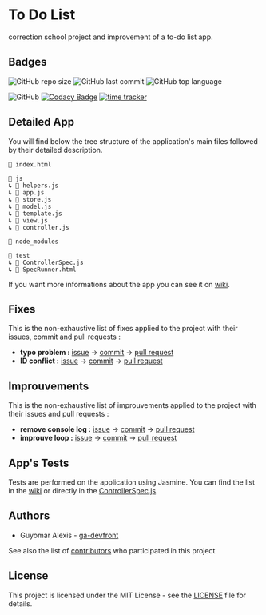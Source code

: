 # To Do List
correction school project and improvement of a to-do list app.

## Badges
![GitHub repo size](https://img.shields.io/github/repo-size/ga-devfront/To-Do-List)
![GitHub last commit](https://img.shields.io/github/last-commit/ga-devfront/To-Do-List)
![GitHub top language](https://img.shields.io/github/languages/top/ga-devfront/To-Do-List)

![GitHub](https://img.shields.io/github/license/ga-devfront/To-Do-List)
[![Codacy Badge](https://api.codacy.com/project/badge/Grade/97f077c5858a4ca99ce973e1868966c9)](https://www.codacy.com/manual/ga-devfront/To-Do-List?utm_source=github.com&amp;utm_medium=referral&amp;utm_content=ga-devfront/To-Do-List&amp;utm_campaign=Badge_Grade)
[![time tracker](https://wakatime.com/badge/github/ga-devfront/To-Do-List.svg)](https://wakatime.com/badge/github/ga-devfront/To-Do-List)

## Detailed App
You will find below the tree structure of the application's main files 
followed by their detailed description. 

```
📄 index.html

📁 js
↳ 📄 helpers.js
↳ 📄 app.js
↳ 📄 store.js
↳ 📄 model.js
↳ 📄 template.js
↳ 📄 view.js
↳ 📄 controller.js

📁 node_modules

📁 test
↳ 📄 ControllerSpec.js
↳ 📄 SpecRunner.html
```
If you want more informations about the app you can see it on [wiki]([wiki/Detailed-App](https://github.com/ga-devfront/To-Do-List/wiki/Detailed-App)).

## Fixes
This is the non-exhaustive list of fixes applied to the project with their issues, commit and pull requests :
- **typo problem :** [issue](https://github.com/ga-devfront/To-Do-List/issues/4) → [commit](https://github.com/ga-devfront/To-Do-List/commit/123f7e321338e34de983cd545dbc03f233aed4cc) → [pull request](https://github.com/ga-devfront/To-Do-List/pull/6)
- **ID conflict :** [issue](https://github.com/ga-devfront/To-Do-List/issues/4) → [commit](https://github.com/ga-devfront/To-Do-List/commit/778317f5d67faa0a27408b7ecc7517f95d4e457f) → [pull request](https://github.com/ga-devfront/To-Do-List/pull/6)

## Improuvements
This is the non-exhaustive list of improuvements applied to the project with their issues and pull requests :
- **remove console log :** [issue](https://github.com/ga-devfront/To-Do-List/issues/9) → [commit](https://github.com/ga-devfront/To-Do-List/commit/b106cf30079eb86e291c0d8c802efb0010fb6f2a) → [pull request](https://github.com/ga-devfront/To-Do-List/pull/11)
- **improuve loop :** [issue](https://github.com/ga-devfront/To-Do-List/issues/9) → [commit](https://github.com/ga-devfront/To-Do-List/commit/3e3fccaf4a795d8c3f20986ceeec8b229e61774e) → [pull request](https://github.com/ga-devfront/To-Do-List/pull/11)

## App's Tests
Tests are performed on the application using Jasmine. You can find the list in the [wiki](https://github.com/ga-devfront/To-Do-List/wiki/App's-tests) or directly in the [ControllerSpec.js](test/ControllerSpec.js).

## Authors
- Guyomar Alexis - [ga-devfront](https://github.com/ga-devfront/)

See also the list of [contributors](https://github.com/ga-devfront/To-Do-List/graphs/contributors) who participated in this project

## License
This project is licensed under the MIT License - see the [LICENSE](LICENSE) file for details.
